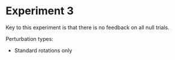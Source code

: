 # Experiment 3
Key to this experiment is that there is no feedback on all null trials. 

Perturbation types:
- Standard rotations only
